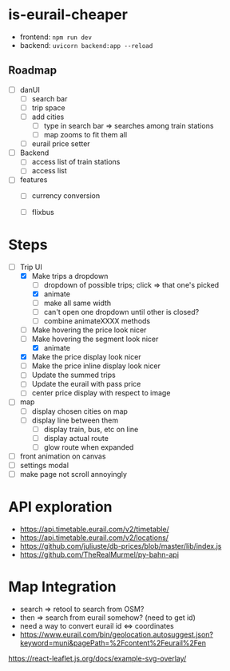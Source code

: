 # is-eurail-cheaper

- frontend: `npm run dev`
- backend: `uvicorn backend:app --reload`

## Roadmap

- [ ] danUI
  - [ ] search bar
  - [ ] trip space
  - [ ] add cities
    - [ ] type in search bar => searches among train stations
    - [ ] map zooms to fit them all
  - [ ] eurail price setter
- [ ] Backend
  - [ ] access list of train stations
  - [ ] access list

- [ ] features
  - [ ] currency conversion
  - [ ] flixbus



# Steps

- [ ] Trip UI
  - [x] Make trips a dropdown
    - [ ] dropdown of possible trips; click => that one's picked
    - [x] animate
    - [ ] make all same width
    - [ ] can't open one dropdown until other is closed?
    - [ ] combine animateXXXX methods
  - [ ] Make hovering the price look nicer
  - [ ] Make hovering the segment look nicer
    - [x] animate
  - [x] Make the price display look nicer
  - [ ] Make the price inline display look nicer
  - [ ] Update the summed trips
  - [ ] Update the eurail with pass price
  - [ ] center price display with respect to image
- [ ] map
  - [ ] display chosen cities on map
  - [ ] display line between them
    - [ ] display train, bus, etc on line
    - [ ] display actual route
    - [ ] glow route when expanded
- [ ] front animation on canvas
- [ ] settings modal
- [ ] make page not scroll annoyingly

# API exploration

- https://api.timetable.eurail.com/v2/timetable/
- https://api.timetable.eurail.com/v2/locations/
- https://github.com/juliuste/db-prices/blob/master/lib/index.js
- https://github.com/TheRealMurmel/py-bahn-api 

# Map Integration

- search => retool to search from OSM?
- then => search from eurail somehow? (need to get id)
- need a way to convert eurail id <=> coordinates
- https://www.eurail.com/bin/geolocation.autosuggest.json?keyword=muni&pagePath=%2Fcontent%2Feurail%2Fen



https://react-leaflet.js.org/docs/example-svg-overlay/